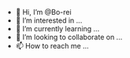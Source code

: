 - 👋 Hi, I’m @Bo-rei
- 👀 I’m interested in ...
- 🌱 I’m currently learning ...
- 💞️ I’m looking to collaborate on ...
- 📫 How to reach me ...

<!---
Bo-rei/Bo-rei is a ✨ special ✨ repository because its `README.md` (this file) appears on your GitHub profile.
You can click the Preview link to take a look at your changes.
--->
